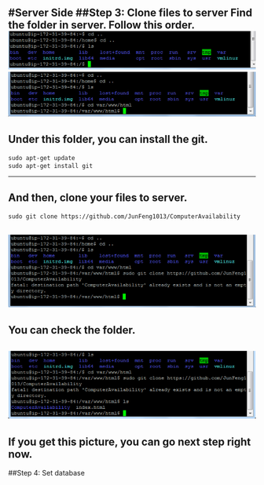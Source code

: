 #Server Side
##Step 3: Clone files to server
Find the folder in server. Follow this order.
![alt text](https://github.com/JunFeng1013/ComputerAvailability/blob/master/Picture/step3-1.png)
![alt text](https://github.com/JunFeng1013/ComputerAvailability/blob/master/Picture/step3-2.png)
---
Under this folder, you can install the git.
---
```
sudo apt-get update
sudo apt-get install git
```
---
And then, clone your files to server.
---
```
sudo git clone https://github.com/JunFeng1013/ComputerAvailability
```
![alt text](https://github.com/JunFeng1013/ComputerAvailability/blob/master/Picture/step3-3.png)
---
You can check the folder.
---
![alt text](https://github.com/JunFeng1013/ComputerAvailability/blob/master/Picture/step3-4.png)
---
If you get this picture, you can go next step right now.
---
##Step 4: Set database


